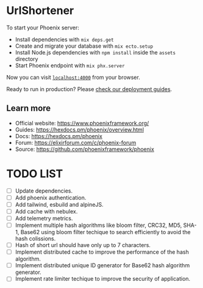# UrlShortener

To start your Phoenix server:

  * Install dependencies with `mix deps.get`
  * Create and migrate your database with `mix ecto.setup`
  * Install Node.js dependencies with `npm install` inside the `assets` directory
  * Start Phoenix endpoint with `mix phx.server`

Now you can visit [`localhost:4000`](http://localhost:4000) from your browser.

Ready to run in production? Please [check our deployment guides](https://hexdocs.pm/phoenix/deployment.html).

## Learn more

  * Official website: https://www.phoenixframework.org/
  * Guides: https://hexdocs.pm/phoenix/overview.html
  * Docs: https://hexdocs.pm/phoenix
  * Forum: https://elixirforum.com/c/phoenix-forum
  * Source: https://github.com/phoenixframework/phoenix


# TODO LIST

- [ ] Update dependencies.
- [ ] Add phoenix authentication.
- [ ] Add tailwind, esbuild and alpineJS.
- [ ] Add cache with nebulex.
- [ ] Add telemetry metrics.
- [ ] Implement multiple hash algorithms like bloom filter, CRC32, MD5, SHA-1, Base62 using bloom filter techique to search efficiently to avoid the hash colissions.
- [ ] Hash of short url should have only up to 7 characters.
- [ ] Implement distributed cache to improve the performance of the hash algorithm.
- [ ] Implement distributed unique ID generator for Base62 hash algorithm generator.
- [ ] Implement rate limiter techique to improve the security of application.
